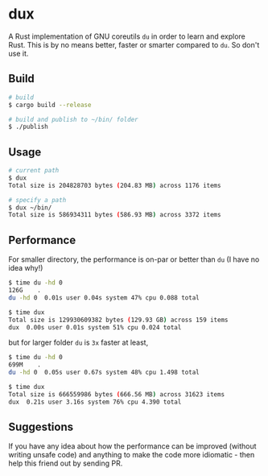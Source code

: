# dux
A Rust implementation of GNU coreutils `du` in order to learn and explore Rust. This is by no means better, faster or smarter compared to `du`. So don't use it.

## Build
```bash
# build
$ cargo build --release

# build and publish to ~/bin/ folder
$ ./publish
```

## Usage

```bash
# current path
$ dux
Total size is 204828703 bytes (204.83 MB) across 1176 items

# specify a path
$ dux ~/bin/
Total size is 586934311 bytes (586.93 MB) across 3372 items
```

## Performance
For smaller directory, the performance is on-par or better than `du` (I have no idea why!)

```bash
$ time du -hd 0
126G    .
du -hd 0  0.01s user 0.04s system 47% cpu 0.088 total

$ time dux
Total size is 129930609382 bytes (129.93 GB) across 159 items
dux  0.00s user 0.01s system 51% cpu 0.024 total
```

but for larger folder `du` is `3x` faster at least,

```bash
$ time du -hd 0
699M    .
du -hd 0  0.05s user 0.67s system 48% cpu 1.498 total

$ time dux     
Total size is 666559986 bytes (666.56 MB) across 31623 items
dux  0.21s user 3.16s system 76% cpu 4.390 total

```

## Suggestions

If you have any idea about how the performance can be improved (without writing unsafe code) and anything to make the code more idiomatic - then help this friend out by sending PR.